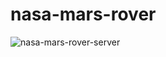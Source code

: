 # nasa-mars-rover
![nasa-mars-rover-server](https://github.com/ZachSand/nasa-mars-rover/workflows/nasa-mars-rover-server/badge.svg)
